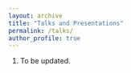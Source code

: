 ```yaml
---
layout: archive
title: "Talks and Presentations"
permalink: /talks/
author_profile: true
---
```

1. To be updated.



